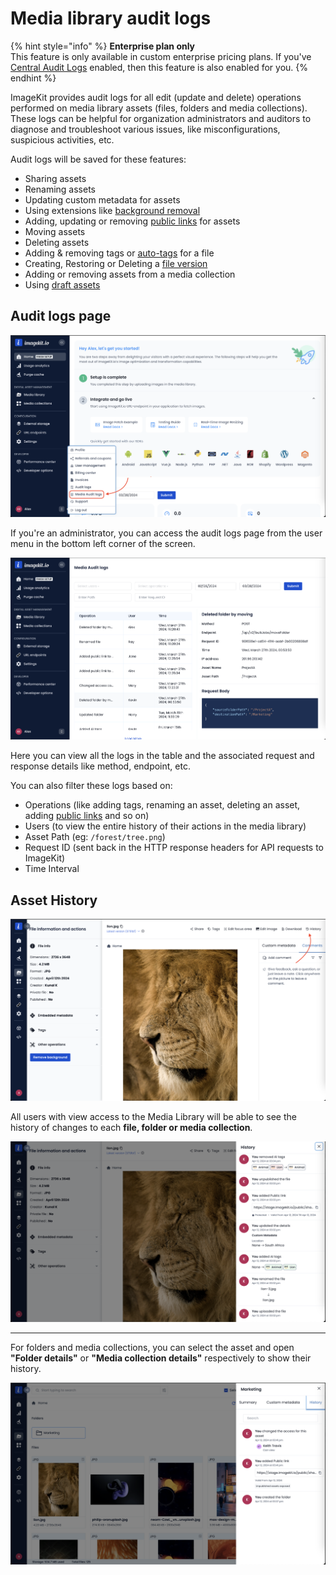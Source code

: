# Media library audit logs

{% hint style="info" %}
**Enterprise plan only**\
This feature is only available in custom enterprise pricing plans. If you've [Central Audit Logs](./central-audit-logs.md) enabled, then this feature is also enabled for you.
{% endhint %}

ImageKit provides audit logs for all edit (update and delete) operations performed on media library assets (files, folders and media collections).
These logs can be helpful for organization administrators and auditors to diagnose and troubleshoot various issues, like misconfigurations, suspicious activities, etc.

Audit logs will be saved for these features:

- Sharing assets
- Renaming assets
- Updating custom metadata for assets
- Using extensions like [background removal](../extensions/overview/background-removal.md)
- Adding, updating or removing [public links](../collaboration-and-sharing/public-shareable-links.md) for assets
- Moving assets
- Deleting assets
- Adding & removing tags or [auto-tags](../extensions/overview/ai-based-auto-tagging.md) for a file
- Creating, Restoring or Deleting a [file version](../media-library/overview/asset-versioning.md)
- Adding or removing assets from a media collection
- Using [draft assets](../media-library/overview/draft-assets.md)

## Audit logs page

![Media Audit logs option in user menu](../.gitbook/assets/media-lib-audit-logs-in-menu.png)

If you're an administrator, you can access the audit logs page from the user menu in the bottom left corner of the screen.

![Media Audit logs section](../.gitbook/assets/media-lib-audit-logs-screen.png)

Here you can view all the logs in the table and the associated request and response details like method, endpoint, etc.

You can also filter these logs based on:

- Operations (like adding tags, renaming an asset, deleting an asset, adding [public links](../collaboration-and-sharing/public-shareable-links.md) and so on)
- Users (to view the entire history of their actions in the media library)
- Asset Path (eg: `/forest/tree.png`)
- Request ID (sent back in the HTTP response headers for API requests to ImageKit)
- Time Interval

## Asset History

![File Details Screen](../.gitbook/assets/media-lib-log-history-detail.png)

All users with view access to the Media Library will be able to see the history of changes to each **file, folder or media collection**.

![File History](../.gitbook/assets/media-lib-asset-history.png)

---

For folders and media collections, you can select the asset and open **"Folder details"** or **"Media collection details"** respectively to show their history.

![Folder History](../.gitbook/assets/media-lib-log-folder.png)
